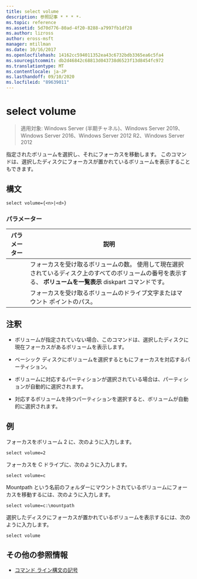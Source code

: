 ```yaml
---
title: select volume
description: 参照記事 * * * *-
ms.topic: reference
ms.assetid: 5d70d776-80ad-4f20-8288-a7997fb1df28
ms.author: lizross
author: eross-msft
manager: mtillman
ms.date: 10/16/2017
ms.openlocfilehash: 14162cc594011352ea43c6732bdb3365ea6c5fa4
ms.sourcegitcommit: db2d46842c68813d043738d6523f13d8454fc972
ms.translationtype: MT
ms.contentlocale: ja-JP
ms.lasthandoff: 09/10/2020
ms.locfileid: "89639011"
---
```

# <a name="select-volume"></a>select volume

> 適用対象: Windows Server (半期チャネル)、Windows Server 2019、Windows Server 2016、Windows Server 2012 R2、Windows Server 2012

指定されたボリュームを選択し、それにフォーカスを移動します。 このコマンドは、選択したディスクにフォーカスが置かれているボリュームを表示することもできます。



## <a name="syntax"></a>構文

```
select volume={<n>|<d>}
```

### <a name="parameters"></a>パラメーター

| パラメーター |                                                                               説明                                                                                |
|-----------|--------------------------------------------------------------------------------------------------------------------------------------------------------------------------|
|    <n>    | フォーカスを受け取るボリュームの数。 使用して現在選択されているディスク上のすべてのボリュームの番号を表示する、 **ボリュームを一覧表示** diskpart コマンドです。 |
|    <d>    |                                                 フォーカスを受け取るボリュームのドライブ文字またはマウント ポイントのパス。                                                 |

## <a name="remarks"></a>注釈

-   ボリュームが指定されていない場合、このコマンドは、選択したディスクに現在フォーカスがあるボリュームを表示します。

-   ベーシック ディスクにボリュームを選択するともにフォーカスを対応するパーティション。

-   ボリュームに対応するパーティションが選択されている場合は、パーティションが自動的に選択されます。

-   対応するボリュームを持つパーティションを選択すると、ボリュームが自動的に選択されます。

## <a name="examples"></a>例
フォーカスをボリューム 2 に、次のように入力します。

```
select volume=2
```

フォーカスを C ドライブに、次のように入力します。

```
select volume=c
```

Mountpath という名前のフォルダーにマウントされているボリュームにフォーカスを移動するには、次のように入力します。

```
select volume=c:\mountpath
```

選択したディスクにフォーカスが置かれているボリュームを表示するには、次のように入力します。

```
select volume
```

## <a name="additional-references"></a>その他の参照情報
- [コマンド ライン構文の記号](command-line-syntax-key.md)





